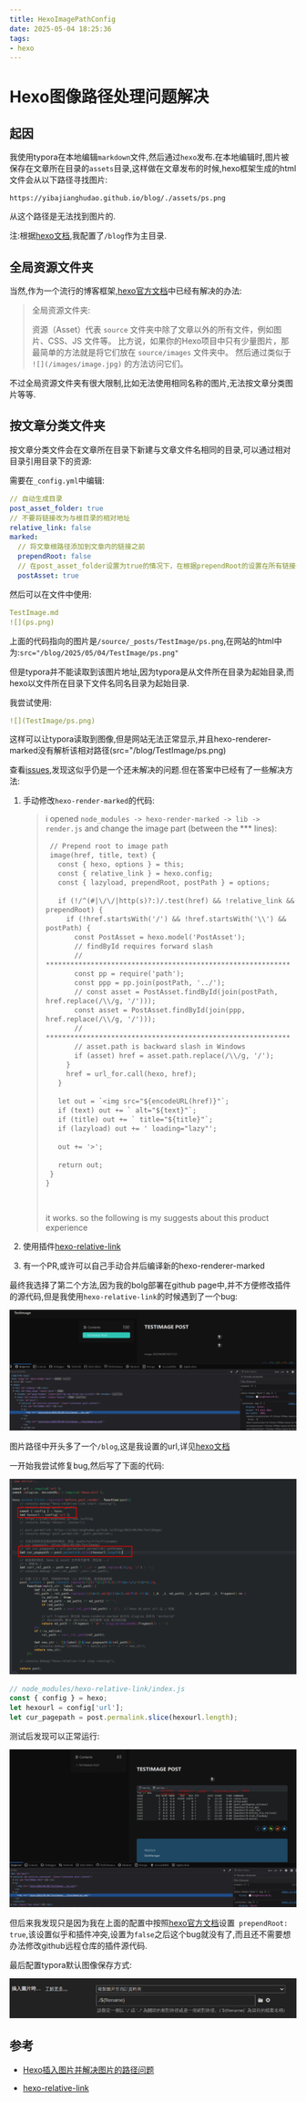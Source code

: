 ```yaml
---
title: HexoImagePathConfig
date: 2025-05-04 18:25:36
tags: 
- hexo
---
```


# Hexo图像路径处理问题解决

## 起因

我使用typora在本地编辑`markdown`文件,然后通过`hexo`发布.在本地编辑时,图片被保存在文章所在目录的`assets`目录,这样做在文章发布的时候,hexo框架生成的html文件会从以下路径寻找图片:

```
https://yibajianghudao.github.io/blog/./assets/ps.png
```

从这个路径是无法找到图片的.

注:根据[hexo文档](https://hexo.io/zh-cn/docs/github-pages#%E9%A1%B9%E7%9B%AE%E9%A1%B5%E9%9D%A2),我配置了`/blog`作为主目录.

## 全局资源文件夹

当然,作为一个流行的博客框架,[hexo官方文档](https://hexo.io/zh-cn/docs/asset-folders)中已经有解决的办法:

>全局资源文件夹:
>
>资源（Asset）代表 `source` 文件夹中除了文章以外的所有文件，例如图片、CSS、JS 文件等。 比方说，如果你的Hexo项目中只有少量图片，那最简单的方法就是将它们放在 `source/images` 文件夹中。 然后通过类似于 `![](/images/image.jpg)` 的方法访问它们。

不过全局资源文件夹有很大限制,比如无法使用相同名称的图片,无法按文章分类图片等等.

## 按文章分类文件夹

按文章分类文件会在文章所在目录下新建与文章文件名相同的目录,可以通过相对目录引用目录下的资源:

需要在`_config.yml`中编辑:

```yaml
// 自动生成目录
post_asset_folder: true
// 不要将链接改为与根目录的相对地址
relative_link: false
marked:
  // 将文章根路径添加到文章内的链接之前
  prependRoot: false
  // 在post_asset_folder设置为true的情况下，在根据prependRoot的设置在所有链接开头添加文章根路径之前，先将文章内资源的路径解析为相对于资源目录的路径。
  postAsset: true
```

然后可以在文件中使用:

```yaml
TestImage.md
![](ps.png)
```

上面的代码指向的图片是`/source/_posts/TestImage/ps.png`,在网站的html中为:`src="/blog/2025/05/04/TestImage/ps.png"`

但是typora并不能读取到该图片地址,因为typora是从文件所在目录为起始目录,而hexo以文件所在目录下文件名同名目录为起始目录.

我尝试使用:

```yaml
![](TestImage/ps.png)
```

这样可以让typora读取到图像,但是网站无法正常显示,并且hexo-renderer-marked没有解析该相对路径(src="/blog/TestImage/ps.png)

查看[issues](https://github.com/hexojs/hexo-renderer-marked/issues/216),发现这似乎仍是一个还未解决的问题.但在答案中已经有了一些解决方法:

1. 手动修改`hexo-render-marked`的代码:

   >i opened `node_modules -> hexo-render-marked -> lib -> render.js` and change the image part (between the *** lines):
   >
   >```
   >  // Prepend root to image path
   >  image(href, title, text) {
   >    const { hexo, options } = this;
   >    const { relative_link } = hexo.config;
   >    const { lazyload, prependRoot, postPath } = options;
   >
   >    if (!/^(#|\/\/|http(s)?:)/.test(href) && !relative_link && prependRoot) {
   >      if (!href.startsWith('/') && !href.startsWith('\\') && postPath) {
   >        const PostAsset = hexo.model('PostAsset');
   >        // findById requires forward slash
   >        // ************************************************************
   >        const pp = require('path');
   >        const ppp = pp.join(postPath, '../');
   >        // const asset = PostAsset.findById(join(postPath, href.replace(/\\/g, '/')));
   >        const asset = PostAsset.findById(join(ppp, href.replace(/\\/g, '/')));
   >        // ************************************************************
   >        // asset.path is backward slash in Windows
   >        if (asset) href = asset.path.replace(/\\/g, '/');
   >      }
   >      href = url_for.call(hexo, href);
   >    }
   >
   >    let out = `<img src="${encodeURL(href)}"`;
   >    if (text) out += ` alt="${text}"`;
   >    if (title) out += ` title="${title}"`;
   >    if (lazyload) out += ' loading="lazy"';
   >
   >    out += '>';
   >
   >    return out;
   >  }
   >}
   >```
   >
   >​      
   >
   >it works. so the following is my suggests about this product experience

2. 使用插件[hexo-relative-link](https://www.npmjs.com/package/hexo-relative-link)

3. 有一个PR,或许可以自己手动合并后编译新的hexo-renderer-marked

最终我选择了第二个方法,因为我的bolg部署在github page中,并不方便修改插件的源代码,但是我使用`hexo-relative-link`的时候遇到了一个bug:

![image-20250504191438454](HexoImagePathConfig/image-20250504191438454.png)

图片路径中开头多了一个`/blog`,这是我设置的url,详见[hexo文档](https://hexo.io/zh-cn/docs/github-pages#%E9%A1%B9%E7%9B%AE%E9%A1%B5%E9%9D%A2)

一开始我尝试修复bug,然后写了下面的代码:

![image-20250504191506056](HexoImagePathConfig/image-20250504191506056.png)

```javascript
// node_modules/hexo-relative-link/index.js
const { config } = hexo;
let hexourl = config['url'];
let cur_pagepath = post.permalink.slice(hexourl.length);
```

测试后发现可以正常运行:

![2025-05-04_17-59](HexoImagePathConfig/2025-05-04_17-59.png)

但后来我发现只是因为我在上面的配置中按照[hexo官方文档](https://hexo.io/zh-cn/docs/asset-folders#%E4%BD%BF%E7%94%A8-Markdown-%E5%B5%8C%E5%85%A5%E5%9B%BE%E7%89%87)设置` prependRoot: true`,该设置似乎和插件冲突,设置为`false`之后这个bug就没有了,而且还不需要想办法修改github远程仓库的插件源代码.

最后配置typora默认图像保存方式:

![image-20250505022513274](HexoImagePathConfig/image-20250505022513274.png)

## 参考

- [Hexo插入图片并解决图片的路径问题](https://www.hwpo.top/posts/d87f7e0c/index.html)

- [hexo-relative-link](https://www.npmjs.com/package/hexo-relative-link)
